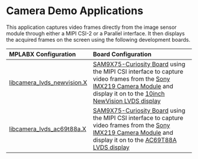 # Camera Demo Applications

This application captures video frames directly from the image sensor module through either a MIPI CSI-2 or a Parallel interface. It then displays the acquired frames on the screen using the following development boards.

|MPLABX Configuration|Board Configuration|
|:-------------------|:------------------|
|[libcamera_lvds_newvision.X](./libcamera_lvds_newvision.X/readme.md)| [SAM9X75-Curiosity Board](https://www.microchip.com/en-us/development-tool/EV31H43A) using the MIPI CSI interface to capture video frames from the [Sony IMX219 Camera Module](https://www.raspberrypi.com/products/camera-module-v2/) and display it on to the [10inch NewVision LVDS display](https://www.microchip.com/en-us/development-tool/AC69T88A) |
|[libcamera_lvds_ac69t88a.X](./libcamera_lvds_ac69t88a.X/readme.md)| [SAM9X75-Curiosity Board](https://www.microchip.com/en-us/development-tool/EV31H43A) using the MIPI CSI interface to capture video frames from the [Sony IMX219 Camera Module](https://www.raspberrypi.com/products/camera-module-v2/) and display it on to the [AC69T88A LVDS display](https://www.microchip.com/en-us/development-tool/AC69T88A) |


